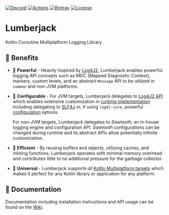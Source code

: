 [![Discord](https://img.shields.io/discord/356994728614690818?label=NeonTech&color=7289DA&style=for-the-badge)](https://discord.gg/ThGXvNF)
[![Actions](https://img.shields.io/github/workflow/status/NeonTech/Lumberjack/Build?style=for-the-badge)](https://github.com/NeonTech/Lumberjack/actions)
[![Bintray](https://img.shields.io/bintray/v/neontech/maven/lumberjack?color=43a047&style=for-the-badge)](https://bintray.com/beta/#/neontech/maven/lumberjack)
[![License](https://img.shields.io/github/license/NeonTech/Lumberjack?style=for-the-badge)](https://www.gnu.org/licenses/lgpl-3.0.en.html)

# Lumberjack

Kotlin Coroutine Multiplatform Logging Library

## 💎 Benefits

* 💪 **Powerful** - Heavily inspired by [Log4J2](https://logging.apache.org/log4j/2.x/), Lumberjack enables powerful logging API concepts such as MDC (Mapped Diagnostic Context), markers, custom levels, and an abstract `Message` API to be utilized in `common` and non-JVM platforms.

* 🧰 **Configurable** - For JVM targets, Lumberjack delegates to [Log4J2 API](https://logging.apache.org/log4j/2.x/) which enables extensive customization in [runtime implementation](https://logging.apache.org/log4j/2.x/runtime-dependencies.html) including delegating to [SLF4J](http://www.slf4j.org/) or, if using `log4j-core`, powerful [configuration](https://logging.apache.org/log4j/2.x/manual/configuration.html) options.

  For non-JVM targets, Lumberjack delegates to *Sawtooth*; an in-house logging engine and configuration API. *Sawtooth* configurations can be changed during runtime and its abstract APIs allow potentially infinite customization.

* 🚀 **Efficient** - By reusing buffers and objects, utilizing caches, and inlining functions; Lumberjack operates with minimal memory overhead and contributes little to no additional pressure for the garbage collector.

* 🌌 **Universal** - Lumberjack supports *all* [Kotlin Multiplatform targets](https://kotlinlang.org/docs/reference/building-mpp-with-gradle.html#supported-platforms) which makes it perfect for any Kotlin library or application for any platform.

## 📄 Documentation

Documentation including installation instructions and API usage can be found on the [Wiki](https://github.com/NeonTech/Lumberjack/wiki).

